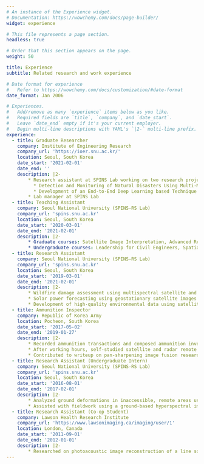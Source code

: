 ```yaml
---
# An instance of the Experience widget.
# Documentation: https://wowchemy.com/docs/page-builder/
widget: experience

# This file represents a page section.
headless: true

# Order that this section appears on the page.
weight: 50

title: Experience
subtitle: Related research and work experience

# Date format for experience
#   Refer to https://wowchemy.com/docs/customization/#date-format
date_format: Jan 2006

# Experiences.
#   Add/remove as many `experience` items below as you like.
#   Required fields are `title`, `company`, and `date_start`.
#   Leave `date_end` empty if it's your current employer.
#   Begin multi-line descriptions with YAML's `|2-` multi-line prefix.
experience:
  - title: Graduate Researcher
    company: Institute of Engineering Research
    company_url: 'https://ioer.snu.ac.kr/'
    location: Seoul, South Korea
    date_start: '2021-02-01'
    date_end: ''
    description: |2-
        * Research assistant at SPINS Lab working on two research projects
          * Detection and Monitoring of Natural Disasters Using Multi-Modal and Multi-Sensor Remotely-Sensed Imagery (*Ministry of Interior & Safety*) coo
          * Development of an End-to-End Deep Learning based Technique to Generate Very High Resolution Environmental Data (*National Research Foundation*)
        * Lab manager at SPINS Lab
  - title: Teaching Assistant
    company: Seoul National University (SPINS-RS Lab)
    company_url: 'spins.snu.ac.kr'
    location: Seoul, South Korea
    date_start: '2020-03-01'
    date_end: '2021-02-01'
    description: |2-   
        * Graduate courses: Satellite Image Interpretation, Advanced Remote Sensing (KOMPSAT VHR imagery)
        * Undergraduate courses: Leadership for Civil Engineers, Spatial Informatics and Systems, Remote Sensing
  - title: Research Assistant
    company: Seoul National University (SPINS-RS Lab)
    company_url: 'spins.snu.ac.kr'
    location: Seoul, South Korea
    date_start: '2019-03-01'
    date_end: '2021-02-01'
    description: |2-
        * Wildfire damage assessment using multispectral satellite and Planetscope images
        * Solar power forecasting using geostationary satellite images and meteorological data
        * Development of high-quality environmental data using satellite images via deep learning algorithms
  - title: Ammunition Inspector
    company: Republic of Korea Army
    location: Pocheon, South Korea
    date_start: '2017-05-02'
    date_end: '2019-01-27'
    description: |2-
        * Recorded ammunition transactions and composed ammunition inventory reports using Excel
        * After working hours, self-studied satellite and radar remote sensing
        * Contributed to writeup on pan-sharpening image fusion research using Worldview images
  - title: Research Assistant (Undergraduate Intern)
    company: Seoul National University (SPINS-RS Lab)
    company_url: 'spins.snu.ac.kr'
    location: Seoul, South Korea
    date_start: '2016-08-01'
    date_end: '2017-02-01'
    description: |2-
        * Analyzed ground deformations in inaccessible, remote areas using Sentinel-1 SAR images
        * Assisted with fieldwork using a ground-based hyperspectral imager to monitor crop health
  - title: Research Assistant (Co-op Student)
    company: Lawson Health Research Institute
    company_url: 'https://www.lawsonimaging.ca/imaging/user/1'
    location: London, Canada
    date_start: '2011-09-01'
    date_end: '2012-01-01'
    description: |2-
        * Researched on photoacoustic image reconstruction of a line source using multiple regularization percentages with the addition of maximum intensity projection using Matlab
---
```

